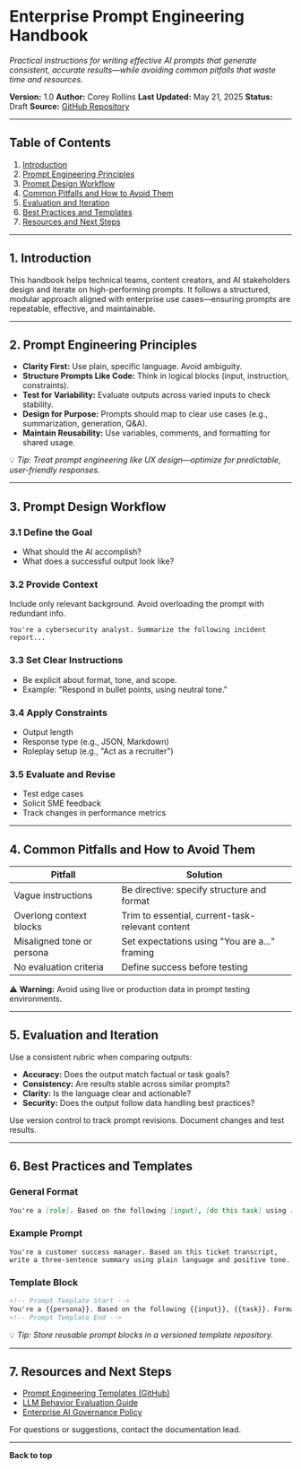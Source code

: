 # Enterprise Prompt Engineering Handbook

*Practical instructions for writing effective AI prompts that generate consistent, accurate results—while avoiding common pitfalls that waste time and resources.*

**Version:** 1.0
**Author:** Corey Rollins
**Last Updated:** May 21, 2025
**Status:** Draft
**Source:** [GitHub Repository](#)

---

## Table of Contents

1. [Introduction](#1-introduction)
2. [Prompt Engineering Principles](#2-prompt-engineering-principles)
3. [Prompt Design Workflow](#3-prompt-design-workflow)
4. [Common Pitfalls and How to Avoid Them](#4-common-pitfalls-and-how-to-avoid-them)
5. [Evaluation and Iteration](#5-evaluation-and-iteration)
6. [Best Practices and Templates](#6-best-practices-and-templates)
7. [Resources and Next Steps](#7-resources-and-next-steps)

---

## 1. Introduction

This handbook helps technical teams, content creators, and AI stakeholders design and iterate on high-performing prompts. It follows a structured, modular approach aligned with enterprise use cases—ensuring prompts are repeatable, effective, and maintainable.

---

## 2. Prompt Engineering Principles

* **Clarity First:** Use plain, specific language. Avoid ambiguity.
* **Structure Prompts Like Code:** Think in logical blocks (input, instruction, constraints).
* **Test for Variability:** Evaluate outputs across varied inputs to check stability.
* **Design for Purpose:** Prompts should map to clear use cases (e.g., summarization, generation, Q\&A).
* **Maintain Reusability:** Use variables, comments, and formatting for shared usage.

💡 *Tip: Treat prompt engineering like UX design—optimize for predictable, user-friendly responses.*

---

## 3. Prompt Design Workflow

### 3.1 Define the Goal

* What should the AI accomplish?
* What does a successful output look like?

### 3.2 Provide Context

Include only relevant background. Avoid overloading the prompt with redundant info.

```text
You're a cybersecurity analyst. Summarize the following incident report...
```

### 3.3 Set Clear Instructions

* Be explicit about format, tone, and scope.
* Example: "Respond in bullet points, using neutral tone."

### 3.4 Apply Constraints

* Output length
* Response type (e.g., JSON, Markdown)
* Roleplay setup (e.g., "Act as a recruiter")

### 3.5 Evaluate and Revise

* Test edge cases
* Solicit SME feedback
* Track changes in performance metrics

---

## 4. Common Pitfalls and How to Avoid Them

| Pitfall                    | Solution                                         |
| -------------------------- | ------------------------------------------------ |
| Vague instructions         | Be directive: specify structure and format       |
| Overlong context blocks    | Trim to essential, current-task-relevant content |
| Misaligned tone or persona | Set expectations using "You are a..." framing    |
| No evaluation criteria     | Define success before testing                    |

⚠️ **Warning:** Avoid using live or production data in prompt testing environments.

---

## 5. Evaluation and Iteration

Use a consistent rubric when comparing outputs:

* **Accuracy:** Does the output match factual or task goals?
* **Consistency:** Are results stable across similar prompts?
* **Clarity:** Is the language clear and actionable?
* **Security:** Does the output follow data handling best practices?

Use version control to track prompt revisions. Document changes and test results.

---

## 6. Best Practices and Templates

### General Format

```markdown
You're a [role]. Based on the following [input], [do this task] using [format/tone/length constraints].
```

### Example Prompt

```text
You're a customer success manager. Based on this ticket transcript, write a three-sentence summary using plain language and positive tone.
```

### Template Block

```markdown
<!-- Prompt Template Start -->
You're a {{persona}}. Based on the following {{input}}, {{task}}. Format as {{output_format}}.
<!-- Prompt Template End -->
```

💡 *Tip: Store reusable prompt blocks in a versioned template repository.*

---

## 7. Resources and Next Steps

* [Prompt Engineering Templates (GitHub)](#)
* [LLM Behavior Evaluation Guide](#)
* [Enterprise AI Governance Policy](#)

For questions or suggestions, contact the documentation lead.

---

**Back to top**
